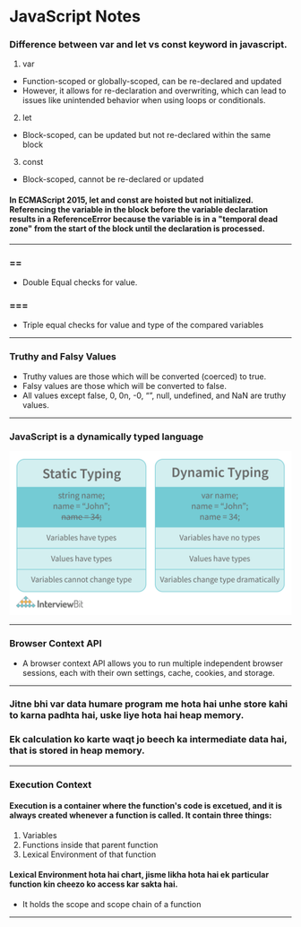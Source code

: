 # JavaScript Notes
### Difference between var and let vs const keyword in javascript.

1. var
- Function-scoped or globally-scoped, can be re-declared and updated
- However, it allows for re-declaration and overwriting, which can lead to issues like unintended behavior when using loops or conditionals.

2. let 
- Block-scoped, can be updated but not re-declared within the same block

3. const 
- Block-scoped, cannot be re-declared or updated

#### In ECMAScript 2015, let and const are hoisted but not initialized. Referencing the variable in the block before the variable declaration results in a ReferenceError because the variable is in a "temporal dead zone" from the start of the block until the declaration is processed.

<hr>

### ==
- Double Equal checks for value.
### ===
- Triple equal checks for value and type of the compared variables

<hr>

### Truthy and Falsy Values
- Truthy values are those which will be converted (coerced) to true.
- Falsy values are those which will be converted to false.
- All values except false, 0, 0n, -0, “”, null, undefined, and NaN are truthy values.

<hr>

### JavaScript is a dynamically typed language
![alt text](image.png)

<hr>

### Browser Context API
- A browser context API allows you to run multiple independent browser sessions, each with their own settings, cache, cookies, and storage.

<hr>

### Jitne bhi var data humare program me hota hai unhe store kahi to karna padhta hai, uske liye hota hai heap memory.
### Ek calculation ko karte waqt jo beech ka intermediate data hai, that is stored in heap memory.

<hr>

### Execution Context
#### Execution is a container where the function's code is excetued, and it is always created whenever a function is called. It contain three things:
1. Variables
2. Functions inside that parent function
3. Lexical Environment of that function

#### Lexical Environment hota hai chart, jisme likha hota hai ek particular function kin cheezo ko access kar sakta hai. 
- It holds the scope and scope chain of a function

<hr>

